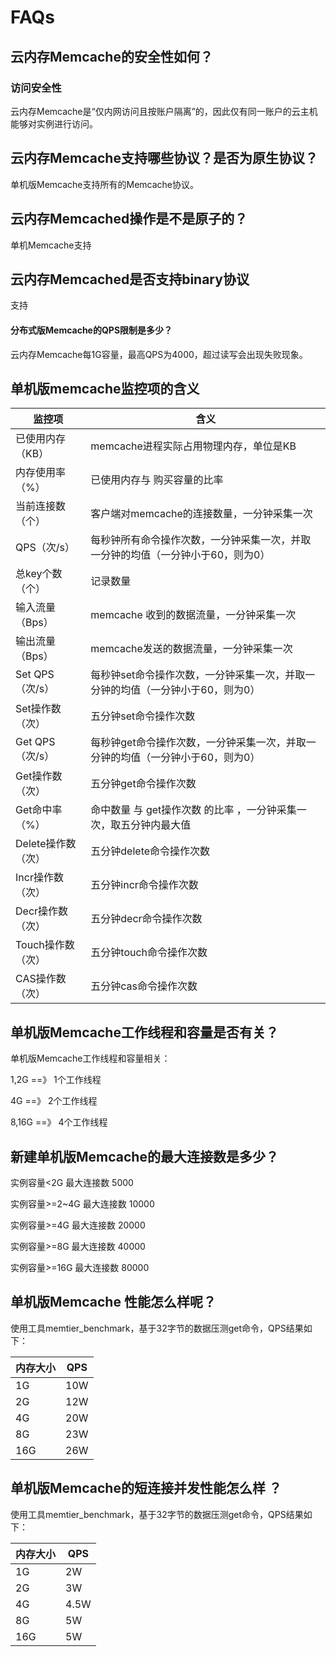 # FAQs



## 云内存Memcache的安全性如何？

### 访问安全性

云内存Memcache是“仅内网访问且按账户隔离”的，因此仅有同一账户的云主机能够对实例进行访问。

## 云内存Memcache支持哪些协议？是否为原生协议？

单机版Memcache支持所有的Memcache协议。


## 云内存Memcached操作是不是原子的？

单机Memcache支持

## 云内存Memcached是否支持binary协议

支持

#### 分布式版Memcache的QPS限制是多少？

云内存Memcache每1G容量，最高QPS为4000，超过读写会出现失败现象。

## 单机版memcache监控项的含义

| 监控项          | 含义                                         |
| ------------ | ------------------------------------------ |
| 已使用内存（KB）    | memcache进程实际占用物理内存，单位是KB                   |
| 内存使用率（%）     | 已使用内存与 购买容量的比率                             |
| 当前连接数（个）     | 客户端对memcache的连接数量，一分钟采集一次                  |
| QPS（次/s）     | 每秒钟所有命令操作次数，一分钟采集一次，并取一分钟的均值（一分钟小于60，则为0）  |
| 总key个数（个）    | 记录数量                                       |
| 输入流量（Bps）    | memcache 收到的数据流量，一分钟采集一次                   |
| 输出流量（Bps）    | memcache发送的数据流量，一分钟采集一次                    |
| Set QPS（次/s） | 每秒钟set命令操作次数，一分钟采集一次，并取一分钟的均值（一分钟小于60，则为0） |
| Set操作数（次）    | 五分钟set命令操作次数                               |
| Get QPS（次/s） | 每秒钟get命令操作次数，一分钟采集一次，并取一分钟的均值（一分钟小于60，则为0） |
| Get操作数（次）    | 五分钟get命令操作次数                               |
| Get命中率（%）    | 命中数量 与 get操作次数 的比率 ，一分钟采集一次，取五分钟内最大值       |
| Delete操作数（次） | 五分钟delete命令操作次数                            |
| Incr操作数（次）   | 五分钟incr命令操作次数                              |
| Decr操作数（次）   | 五分钟decr命令操作次数                              |
| Touch操作数（次）  | 五分钟touch命令操作次数                             |
| CAS操作数（次）    | 五分钟cas命令操作次数                               |

## 单机版Memcache工作线程和容量是否有关？

单机版Memcache工作线程和容量相关：

1,2G ==》 1个工作线程

4G ==》 2个工作线程

8,16G ==》 4个工作线程

## 新建单机版Memcache的最大连接数是多少？

实例容量\<2G 最大连接数 5000

实例容量\>=2\~4G 最大连接数 10000

实例容量\>=4G 最大连接数 20000

实例容量\>=8G 最大连接数 40000

实例容量\>=16G 最大连接数 80000

## 单机版Memcache 性能怎么样呢？

使用工具memtier\_benchmark，基于32字节的数据压测get命令，QPS结果如下：

| 内存大小 | QPS |
| ---- | --- |
| 1G   | 10W |
| 2G   | 12W |
| 4G   | 20W |
| 8G   | 23W |
| 16G  | 26W |

## 单机版Memcache的短连接并发性能怎么样 ？

使用工具memtier\_benchmark，基于32字节的数据压测get命令，QPS结果如下：

| 内存大小 | QPS  |
| ---- | ---- |
| 1G   | 2W   |
| 2G   | 3W   |
| 4G   | 4.5W |
| 8G   | 5W   |
| 16G  | 5W   |

